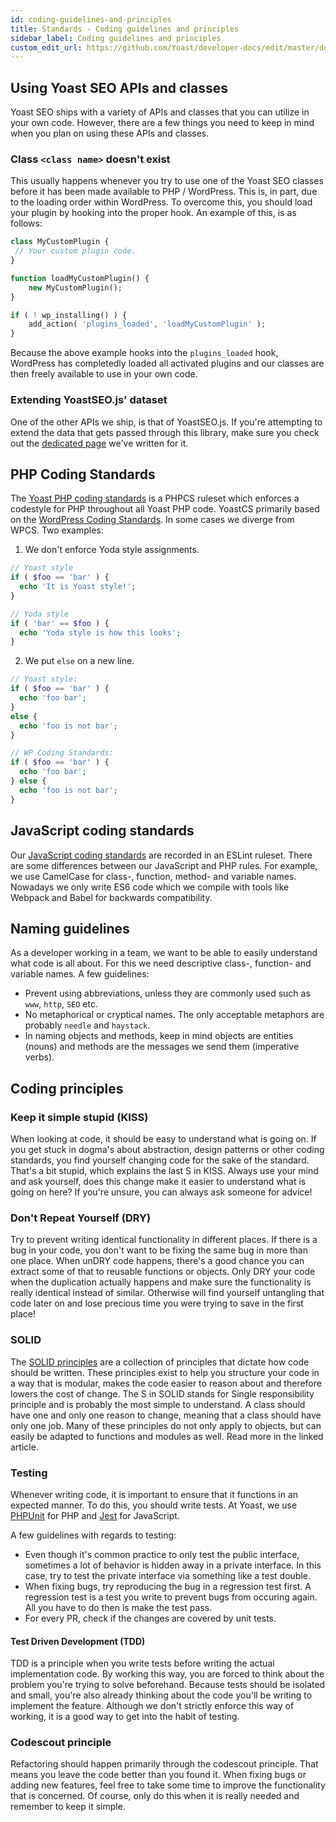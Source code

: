 ```yaml
---
id: coding-guidelines-and-principles
title: Standards - Coding guidelines and principles
sidebar_label: Coding guidelines and principles
custom_edit_url: https://github.com/Yoast/developer-docs/edit/master/docs/develoment/standards/coding-guidelines-and-principles.md
---
```


## Using Yoast SEO APIs and classes

Yoast SEO ships with a variety of APIs and classes that you can utilize in your own code. 
However, there are a few things you need to keep in mind when you plan on using these APIs and classes.

### Class `<class name>` doesn't exist

This usually happens whenever you try to use one of the Yoast SEO classes before it has been made available to PHP / WordPress. This is, in part, due to the loading order within WordPress.
To overcome this, you should load your plugin by hooking into the proper hook. An example of this, is as follows:

```php
class MyCustomPlugin {
 // Your custom plugin code.
}

function loadMyCustomPlugin() {
	new MyCustomPlugin();
}

if ( ! wp_installing() ) {
	add_action( 'plugins_loaded', 'loadMyCustomPlugin' );
}
```

Because the above example hooks into the `plugins_loaded` hook, WordPress has completedly loaded all activated plugins and our classes are then freely available to use in your own code.

### Extending YoastSEO.js' dataset
One of the other APIs we ship, is that of YoastSEO.js. If you're attempting to extend the data that gets passed through this library, make sure you check out the [dedicated page](../customization/yoast-seo/adding-custom-data-analysis.md) we've written for it.

## PHP Coding Standards

The [Yoast PHP coding standards](https://github.com/Yoast/yoastcs) is a PHPCS ruleset which enforces a codestyle for PHP throughout all Yoast PHP code. YoastCS primarily based on the [WordPress Coding Standards](http://codex.wordpress.org/WordPress_Coding_Standards). In some cases we diverge from WPCS. Two examples:

1. We don't enforce Yoda style assignments.

```php
// Yoast style
if ( $foo == 'bar' ) {
  echo 'It is Yoast style!';
}

// Yoda style
if ( 'bar' == $foo ) {
  echo 'Yoda style is how this looks';
}
```

2. We put `else` on a new line.

```php
// Yoast style:
if ( $foo == 'bar' ) {
  echo 'foo bar';
}
else {
  echo 'foo is not bar';
}

// WP Coding Standards:
if ( $foo == 'bar' ) {
  echo 'foo bar';
} else {
  echo 'foo is not bar';
}
```

## JavaScript coding standards

Our [JavaScript coding standards](https://github.com/Yoast/javascript/tree/master/packages/eslint) are recorded in an ESLint ruleset. There are some differences between our JavaScript and PHP rules. For example, we use CamelCase for class-, function, method- and variable names. Nowadays we only write ES6 code which we compile with tools like Webpack and Babel for backwards compatibility.

## Naming guidelines

As a developer working in a team, we want to be able to easily understand what code is all about. For this we need descriptive class-, function- and variable names. A few guidelines:

* Prevent using abbreviations, unless they are commonly used such as `www`, `http`, `SEO` etc.
* No metaphorical or cryptical names. The only acceptable metaphors are probably `needle` and `haystack`.
* In naming objects and methods, keep in mind objects are entities (nouns) and methods are the messages we send them (imperative verbs).

## Coding principles

### Keep it simple stupid (KISS)
When looking at code, it should be easy to understand what is going on. If you get stuck in dogma's about abstraction, design patterns or other coding standards, you find yourself changing code for the sake of the standard. That's a bit stupid, which explains the last S in KISS. Always use your mind and ask yourself, does this change make it easier to understand what is going on here? If you're unsure, you can always ask someone for advice!

### Don't Repeat Yourself (DRY)

Try to prevent writing identical functionality in different places. If there is a bug in your code, you don't want to be fixing the same bug in more than one place. When unDRY code happens, there's a good chance you can extract some of that to reusable functions or objects. Only DRY your code when the duplication actually happens and make sure the functionality is really identical instead of similar. Otherwise will find yourself untangling that code later on and lose precious time you were trying to save in the first place!

### SOLID

The [SOLID principles](https://scotch.io/bar-talk/s-o-l-i-d-the-first-five-principles-of-object-oriented-design) are a collection of principles that dictate how code should be written. These principles exist to help you structure your code in a way that is modular, makes the code easier to reason about and therefore lowers the cost of change. The S in SOLID stands for Single responsibility principle and is probably the most simple to understand. A class should have one and only one reason to change, meaning that a class should have only one job. Many of these principles do not only apply to objects, but can easily be adapted to functions and modules as well. Read more in the linked article.

### Testing

Whenever writing code, it is important to ensure that it functions in an expected manner. To do this, you should write tests. At Yoast, we use [PHPUnit](https://github.com/sebastianbergmann/phpunit) for PHP and [Jest]() for JavaScript.

A few guidelines with regards to testing:

* Even though it's common practice to only test the public interface, sometimes a lot of behavior is hidden away in a private interface. In this case, try to test the private interface via something like a test double.
* When fixing bugs, try reproducing the bug in a regression test first. A regression test is a test you write to prevent bugs from occuring again. All you have to do then is make the test pass.
* For every PR, check if the changes are covered by unit tests.

#### Test Driven Development (TDD)

TDD is a principle when you write tests before writing the actual implementation code. By working this way, you are forced to think about the problem you're trying to solve beforehand. Because tests should be isolated and small, you're also already thinking about the code you'll be writing to implement the feature. Although we don't strictly enforce this way of working, it is a good way to get into the habit of testing.

### Codescout principle

Refactoring should happen primarily through the codescout principle. That means you leave the code better than you found it. When fixing bugs or adding new features, feel free to take some time to improve the functionality that is concerned. Of course, only do this when it is really needed and remember to keep it simple.
